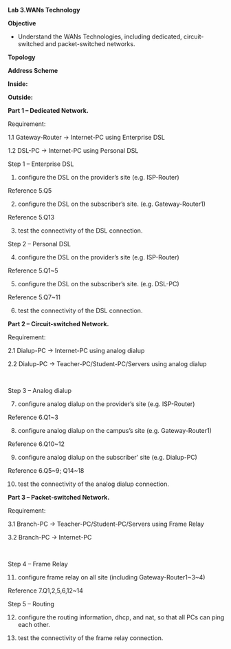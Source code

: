 **Lab 3.WANs Technology**




**Objective**

- Understand the WANs Technologies, including dedicated, circuit-switched and packet-switched networks.





 

**Topology**






**Address Scheme**

**Inside:**





 

**Outside:**



 





 




**Part 1 – Dedicated Network.**

Requirement:

1.1 Gateway-Router -> Internet-PC using Enterprise DSL

1.2 DSL-PC -> Internet-PC using Personal DSL




Step 1 – Enterprise DSL

1. configure the DSL on the provider’s site (e.g. ISP-Router)

Reference 5.Q5




2. configure the DSL on the subscriber’s site. (e.g. Gateway-Router1)

Reference 5.Q13




3. test the connectivity of the DSL connection.




Step 2 – Personal DSL

4. configure the DSL on the provider’s site (e.g. ISP-Router)

Reference 5.Q1~5




5. configure the DSL on the subscriber’s site. (e.g. DSL-PC)

Reference 5.Q7~11




6. test the connectivity of the DSL connection.





 





 

**Part 2 – Circuit-switched Network.**

Requirement:

2.1 Dialup-PC -> Internet-PC using analog dialup

2.2 Dialup-PC -> Teacher-PC/Student-PC/Servers using analog dialup






​	
 	






Step 3 – Analog dialup

7. configure analog dialup on the provider’s site (e.g. ISP-Router)

Reference 6.Q1~3




8. configure analog dialup on the campus’s site (e.g. Gateway-Router1)

Reference 6.Q10~12




9. configure analog dialup on the subscriber’ site (e.g. Dialup-PC)

Reference 6.Q5~9; Q14~18




10. test the connectivity of the analog dialup connection.




**Part 3 – Packet-switched Network.**

Requirement:

3.1 Branch-PC -> Teacher-PC/Student-PC/Servers using Frame Relay

3.2 Branch-PC -> Internet-PC






​	
 	






Step 4 – Frame Relay

11. configure frame relay on all site (including Gateway-Router1~3~4)




Reference 7.Q1,2,5,6,12~14





 

Step 5 – Routing

12. configure the routing information, dhcp, and nat, so that all PCs can ping each other.




13. test the connectivity of the frame relay connection.





 